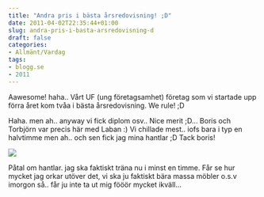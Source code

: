 ```yaml
---
title: "Andra pris i bästa årsredovisning! ;D"
date: 2011-04-02T22:35:44+01:00
slug: andra-pris-i-basta-arsredovisning-d
draft: false
categories:
- Allmänt/Vardag
tags:
- blogg.se
- 2011
---
```

Aawesome! haha.. Vårt UF (ung företagsamhet) företag som vi startade upp förra året kom tvåa i bästa årsredovisning. We rule! ;D  
  
Haha. men ah.. anyway vi fick diplom osv.. Nice merit ;D... Boris och Torbjörn var precis här med Laban :) Vi chillade mest.. iofs bara i typ en halvtimme men ah.. och sen fick jag mina hantlar ;D Tack boris!  
  
![](/assets/images/blogg.se/hantllarr_140892920.jpg)  
  
Påtal om hantlar. jag ska faktiskt träna nu i minst en timme. Får se hur mycket jag orkar utöver det, vi ska ju faktiskt bära massa möbler o.s.v imorgon så.. får ju inte ta ut mig fööör mycket ikväll...